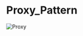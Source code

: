# Proxy_Pattern
![Proxy](https://github.com/user-attachments/assets/dc71f34c-80fe-47f4-9141-74dcd59cd82f)
